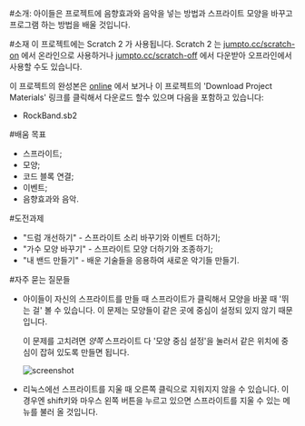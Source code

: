 ﻿---
제목: 락 밴드 — 클럽 리더를 위한 노트
언어: ko-KR
embeds: "*.png" 
...

#소개:
아이들은 프로젝트에 음향효과와 음악을 넣는 방법과 스프라이트 모양을 바꾸고 프로그램 하는 방법을 배울 것입니다.

#소재
이 프로젝트에는 Scratch 2 가 사용됩니다. Scratch 2 는 [jumpto.cc/scratch-on](http://jumpto.cc/scratch-on) 에서 온라인으로 사용하거나 [jumpto.cc/scratch-off](http://jumpto.cc/scratch-off) 에서 다운받아 오프라인에서 사용할 수도 있습니다.

이 프로젝트의 완성본은 <a href="http://scratch.mit.edu/projects/26741186/#editor">online</a> 에서 보거나  이 프로젝트의 'Download Project Materials' 링크를 클릭해서 다운로드 할수 있으며 다음을 포함하고 있습니다:

+ RockBand.sb2

#배움 목표
+ 스프라이트;
+ 모양;
+ 코드 블록 연결;
+ 이벤트;
+ 음향효과와 음악.

#도전과제
+ "드럼 개선하기" - 스프라이트 소리 바꾸기와 이벤트 더하기;
+ "가수 모양 바꾸기" - 스프라이트 모양 더하기와 조종하기;
+ "내 밴드 만들기" - 배운 기술들을 응용하여 새로운 악기들 만들기.

#자주 묻는 질문들
+ 아이들이 자신의 스프라이트를 만들 때 스프라이트가 클릭해서 모양을 바꿀 때 '뛰는 걸' 볼 수 있습니다. 이 문제는 모양들이 같은 곳에 중심이 설정되 있지 않기 때문입니다. 

	이 문제를 고치려면 _양쪽_ 스프라이트 다 '모양 중심 설정'을 눌러서 같은 위치에 중심이 잡혀 있도록 만들면 됩니다. 

	![screenshot](band-center.png)

+ 리눅스에선 스프라이트를 지울 때 오른쪽 클릭으로 지워지지 않을 수 있습니다. 이경우엔 shift키와 마우스 왼쪽 버튼을 누르고 있으면 스프라이트를 지울 수 있는 메뉴를 불러 올 것입니다.
